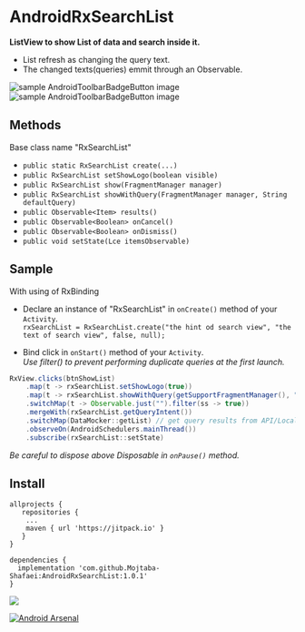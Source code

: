 # AndroidRxSearchList

**ListView to show List of data and search inside it.**   
- List refresh as changing the query text.
- The changed texts(queries) emmit through an Observable<String>.


![sample AndroidToolbarBadgeButton image](https://github.com/Mojtaba-Shafaei/AndroidRxSearchList/blob/master/screenShots/Screenshot_01.png) ![sample AndroidToolbarBadgeButton image](https://github.com/Mojtaba-Shafaei/AndroidRxSearchList/blob/master/screenShots/gif1.gif)  
  


## Methods
Base class name "RxSearchList"
- `public static RxSearchList create(...)`
- `public RxSearchList setShowLogo(boolean visible)`
- `public RxSearchList show(FragmentManager manager)`
- `public RxSearchList showWithQuery(FragmentManager manager, String defaultQuery)`
- `public Observable<Item> results()`
- `public Observable<Boolean> onCancel()`
- `public Observable<Boolean> onDismiss()`
- `public void setState(Lce itemsObservable)`

## Sample
With using of RxBinding
- Declare an instance of "RxSearchList" in <code>onCreate()</code> method of your <code>Activity</code>.    
`rxSearchList = RxSearchList.create("the hint od search view", "the text of search view", false, null);`

- Bind click in <code>onStart()</code> method of your <code>Activity</code>.     
*Use filter() to prevent performing duplicate queries at the first launch.*

```java
RxView.clicks(btnShowList)
    .map(t -> rxSearchList.setShowLogo(true))
    .map(t -> rxSearchList.showWithQuery(getSupportFragmentManager(), "job with code = 20"))
    .switchMap(t -> Observable.just("").filter(ss -> true))
    .mergeWith(rxSearchList.getQueryIntent())
    .switchMap(DataMocker::getList) // get query results from API/Local
    .observeOn(AndroidSchedulers.mainThread())
    .subscribe(rxSearchList::setState)
```  

*Be careful to dispose above Disposable in <code>onPause()</code> method.*


## Install
```
allprojects {
   repositories {
	...
	maven { url 'https://jitpack.io' }
   }
}
```
```
dependencies {
  implementation 'com.github.Mojtaba-Shafaei:AndroidRxSearchList:1.0.1'
}
```
[![](https://jitpack.io/v/Mojtaba-Shafaei/AndroidRxSearchList.svg)](https://jitpack.io/#Mojtaba-Shafaei/AndroidRxSearchList)


[![Android Arsenal]( https://img.shields.io/badge/Android%20Arsenal-AndroidRxSearchList-green.svg?style=flat )]( https://android-arsenal.com/details/1/7558 )



